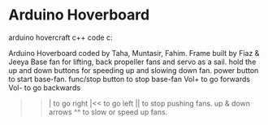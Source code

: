 # Arduino Hoverboard
arduino hovercraft c++ code c:

 Arduino Hoverboard coded by Taha, Muntasir, Fahim. Frame built by Fiaz & Jeeya
Base fan for lifting, back propeller fans and servo as a sail. 
hold the up and down buttons for speeding up and slowing down fan.
power button to start base-fan. func/stop button to stop base-fan
Vol+ to go forwards
Vol- to go backwards
>>| to go right
|<< to go left
>|| to stop pushing fans.
up & down arrows ^^ to slow or speed up fans.

